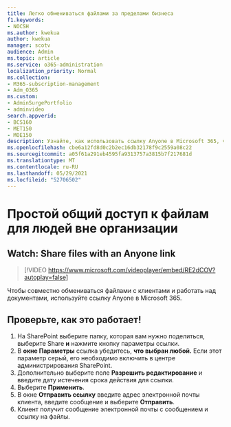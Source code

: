 ```yaml
---
title: Легко обмениваться файлами за пределами бизнеса
f1.keywords:
- NOCSH
ms.author: kwekua
author: kwekua
manager: scotv
audience: Admin
ms.topic: article
ms.service: o365-administration
localization_priority: Normal
ms.collection:
- M365-subscription-management
- Adm_O365
ms.custom:
- AdminSurgePortfolio
- adminvideo
search.appverid:
- BCS160
- MET150
- MOE150
description: Узнайте, как использовать ссылку Anyone в Microsoft 365, чтобы легко обмениваться бизнес-файлами внешне.
ms.openlocfilehash: cbe6a12fd8d0c2b2ec16db32178f9c2559a08c22
ms.sourcegitcommit: a05f61a291eb4595fa9313757a3815b7f217681d
ms.translationtype: MT
ms.contentlocale: ru-RU
ms.lasthandoff: 05/29/2021
ms.locfileid: "52706502"
---
```

# <a name="easily-share-files-externally"></a>Простой общий доступ к файлам для людей вне организации

## <a name="watch-share-files-with-an-anyone-link"></a>Watch: Share files with an Anyone link

> [!VIDEO https://www.microsoft.com/videoplayer/embed/RE2dCOV?autoplay=false]

Чтобы совместно обмениваться файлами с клиентами и работать над документами, используйте ссылку Anyone в Microsoft 365.

## <a name="try-it"></a>Проверьте, как это работает!

1. На SharePoint выберите папку, которая вам нужно поделиться, выберите Share **и** нажмите кнопку параметры ссылки.
1. В **окне Параметры** ссылка убедитесь, **что выбран любой.** Если этот параметр серый, его необходимо включить в центре администрирования SharePoint.
1. Дополнительно выберите поле **Разрешить редактирование** и введите дату истечения срока действия для ссылки.
1. Выберите **Применить**.
1. В окне **Отправить ссылку** введите адрес электронной почты клиента, введите сообщение и выберите **Отправить**.
1. Клиент получит сообщение электронной почты с сообщением и ссылку на файлы.